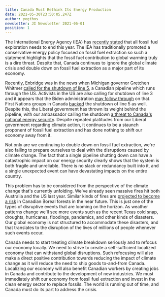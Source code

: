 ```yaml
---
title: Canada Must Rethink Its Energy Production
date: 2021-05-30T23:50:05.247Z
author: yogthos
newsletter: JI Newsletter 2021-06-01
position: 1
---
```

The International Energy Agency (IEA) has [recently stated](https://arstechnica.com/tech-policy/2021/05/all-fossil-fuel-exploration-needs-to-end-this-year-iea-says/) that all fossil fuel exploration needs to end this year. The IEA has traditionally promoted a conservative energy policy focused on fossil fuel extraction so such a statement highlights that the fossil fuel contribution to global warming truly is a dire threat. Despite that, Canada continues to ignore the global climate crisis and double down on fossil fuel extraction as a major part of its economy.

Recently, Enbridge was in the news when Michigan governor Gretchen Whitmer [called for the shutdown of line 5](https://calgary.ctvnews.ca/enbridge-will-continue-operating-line-5-until-a-court-stops-them-1.5425311), a Canadian pipeline which runs through the US. Activists in the US are also calling for shutdown of line 3 and it appears that the Biden administration [may follow through]((https://www.cbc.ca/news/canada/calgary/enbridge-line-3-june-construction-protest-1.6044021)) on that. First Nations groups in Canada [backed](https://www.ctvnews.ca/canada/ontario-first-nations-group-backs-line-5-shutdown-slams-ottawa-for-fighting-back-1.5417773) the shutdown of line 5 as well. Despite this, the Liberal government has thrown its weight behind the pipeline, with our ambassador calling the shutdown [a threat to Canada's national energy security](https://www.cbc.ca/news/politics/hillman-enbridge-pipeline-ontario-quebec-1.6017317). Despite repeated platitudes from our Liberal government regarding climate action, it continues to be a staunch proponent of fossil fuel extraction and has done nothing to shift our economy away from it.

Not only are we continuing to double down on fossil fuel extraction, we're also failing to prepare ourselves to deal with the disruptions caused by climate change. The fact that a single pipeline shutting down can have a catastrophic impact on our energy security clearly shows that the system is both fragile and unreliable. There is no slack or redundancy built into it, and a single unexpected event can have devastating impacts on the entire country.

This problem has to be considered from the perspective of the climate change that's currently unfolding. We've already seen massive fires hit both Australia and the US last year. Similar kinds of fires are [projected to become a risk](http://www.fao.org/3/xii/0207-b3.htm) in Canadian Boreal forests in the near future. This is just one of the types of disruptive events that are looming on the horizon. As weather patterns change we'll see more events such as the recent Texas cold snap, droughts, hurricanes, floodings, pandemics, and other kinds of disasters. Our global economy is not structured to accommodate these disasters, and that translates to the disruption of the lives of millions of people whenever such events occur.

Canada needs to start treating climate breakdown seriously and to refocus our economy locally. We need to strive to create a self-sufficient localized economy that can withstand global disruptions. Such refocusing will also make a direct positive contribution towards reducing the impact of climate change as it will reduce the need to ship goods to-and-from Canada. Localizing our economy will also benefit Canadian workers by creating jobs in Canada and contribute to the development of new industries. We must immediately shift our economy from fossil fuel extraction and invest in the clean energy sector to replace fossils. The world is running out of time, and Canada must do its part to address the crisis.